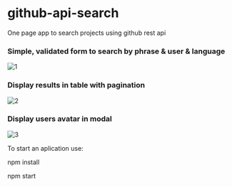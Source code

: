# github-api-search
One page app to search projects using github rest api

### Simple, validated form to search by phrase & user & language
![1](https://user-images.githubusercontent.com/93118890/197973469-15b7efbe-a4d7-4242-815d-54c841dc8ff3.png)

### Display results in table with pagination
![2](https://user-images.githubusercontent.com/93118890/197974166-05386723-1251-44a3-8622-38f1a939c2ed.png)

### Display users avatar in modal
![3](https://user-images.githubusercontent.com/93118890/197974186-1b0e28ca-5ca0-45a2-8f2a-2f48db033fb6.png)

To start an aplication use:

npm install

npm start
